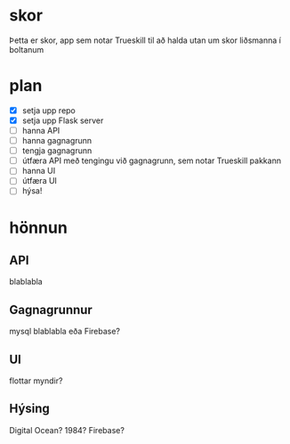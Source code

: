 # skor
Þetta er skor, app sem notar Trueskill til að halda utan um skor liðsmanna í boltanum
# plan
- [x] setja upp repo
- [x] setja upp Flask server
- [ ] hanna API
- [ ] hanna gagnagrunn
- [ ] tengja gagnagrunn
- [ ] útfæra API með tengingu við gagnagrunn, sem notar Trueskill pakkann
- [ ] hanna UI
- [ ] útfæra UI
- [ ] hýsa!
# hönnun

## API
blablabla

## Gagnagrunnur
mysql blablabla
eða Firebase?

## UI
flottar myndir?

## Hýsing
Digital Ocean? 1984? Firebase?
